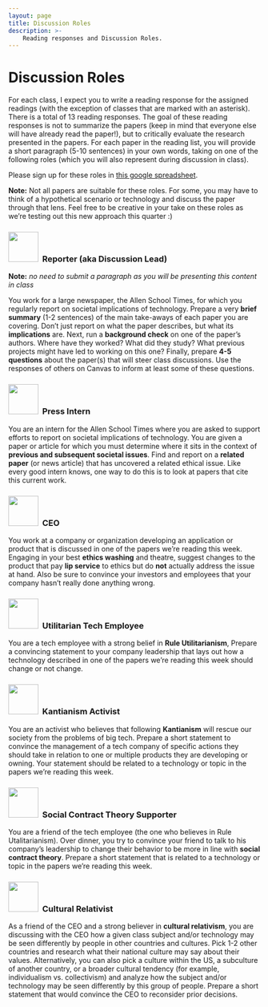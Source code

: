 ```yaml
---
layout: page
title: Discussion Roles
description: >-
    Reading responses and Discussion Roles.
---
```



# Discussion Roles


For each class, I expect you to write a reading response for the assigned readings (with the exception of classes that are marked with an asterisk). There is a total of 13 reading responses. The goal of these reading responses is not to summarize the papers (keep in mind that everyone else will have already read the paper!), but to critically evaluate the research presented in the papers. For each paper in the reading list, you will provide a short paragraph (5-10 sentences) in your own words, taking on one of the following roles (which you will also represent during discussion in class).


Please sign up for these roles in [this google spreadsheet](https://docs.google.com/spreadsheets/d/1OFsnFdCWmfNH2_KaAchdIwk9wFVshqs3JxTu57-UuuI/edit#gid=0).

**Note:** Not all papers are suitable for these roles. For some, you may have to think of a hypothetical scenario or technology and discuss the paper through that lens. Feel free to be creative in your take on these roles as we’re testing out this new approach this quarter :) 


### <img src="{{ site.baseurl }}/assets/images/reporter.jpg" width="60" height="60" alt="">&nbsp;&nbsp;Reporter (aka Discussion Lead) 


<!-- <img src="assets/images/reporter.jpg" alt="hi" class="inline"/> -->

**Note:** *no need to submit a paragraph as you will be presenting this content in class*

You work for a large newspaper, the Allen School Times, for which you regularly report on societal implications of technology. Prepare a very **brief summary** (1-2 sentences) of the main take-aways of each paper you are covering. Don’t just report on what the paper describes, but what its **implications** are. Next, run a **background check** on one of the paper’s authors. Where have they worked? What did they study? What previous projects might have led to working on this one? Finally, prepare **4-5 questions** about the paper(s) that will steer class discussions. Use the responses of others on Canvas to inform at least some of these questions. 

### <img src="{{ site.baseurl }}/assets/images/writing_hand.jpg" width="60" height="60" alt="">&nbsp;&nbsp;Press Intern

You are an intern for the Allen School Times where you are asked to support efforts to report on societal implications of technology. You are given a paper or article for which you must determine where it sits in the context of **previous and subsequent societal issues**. Find and report on a **related paper** (or news article) that has uncovered a related ethical issue. Like every good intern knows, one way to do this is to look at papers that cite this current work.

### <img src="{{ site.baseurl }}/assets/images/ceo.jpg" width="60" height="60" alt="">&nbsp;&nbsp;CEO

You work at a company or organization developing an application or product that is discussed in one of the papers we’re reading this week. Engaging in your best **ethics washing** and theatre, suggest changes to the product that pay **lip service** to ethics but do **not** actually address the issue at hand. Also be sure to convince your investors and employees that your company hasn’t really done anything wrong. 

### <img src="{{ site.baseurl }}/assets/images/intern.jpg" width="60" height="60" alt="">&nbsp;&nbsp;Utilitarian Tech Employee

You are a tech employee with a strong belief in **Rule Utilitarianism**, Prepare a convincing statement to your company leadership that lays out how a technology described in one of the papers we’re reading this week should change or not change. 

### <img src="{{ site.baseurl }}/assets/images/kant.jpg" width="60" height="60" alt="">&nbsp;&nbsp;Kantianism Activist

You are an activist who believes that following **Kantianism** will rescue our society from the problems of big tech. Prepare a short statement to convince the management of a tech company of specific actions they should take in relation to one or multiple products they are developing or owning. Your statement should be related to a technology or topic in the papers we’re reading this week.   

### <img src="{{ site.baseurl }}/assets/images/contract.jpg" width="60" height="60" alt="">&nbsp;&nbsp;Social Contract Theory Supporter

You are a friend of the tech employee (the one who believes in Rule Utalitarianism). Over dinner, you try to convince your friend to talk to his company’s leadership to change their behavior to be more in line with **social contract theory**. Prepare a short statement that is related to a technology or topic in the papers we’re reading this week. 

### <img src="{{ site.baseurl }}/assets/images/world.jpg" width="60" height="60" alt="">&nbsp;&nbsp;Cultural Relativist

As a friend of the CEO and a strong believer in **cultural relativism**, you are discussing with the CEO how a given class subject and/or technology may be seen differently by people in other countries and cultures. Pick 1-2 other countries and research what their national culture may say about their values. Alternatively, you can also pick a culture within the US, a subculture of another country, or a broader cultural tendency (for example, individualism vs. collectivism) and analyze how the subject and/or technology may be seen differently by this group of people. Prepare a short statement that would convince the CEO to reconsider prior decisions.

